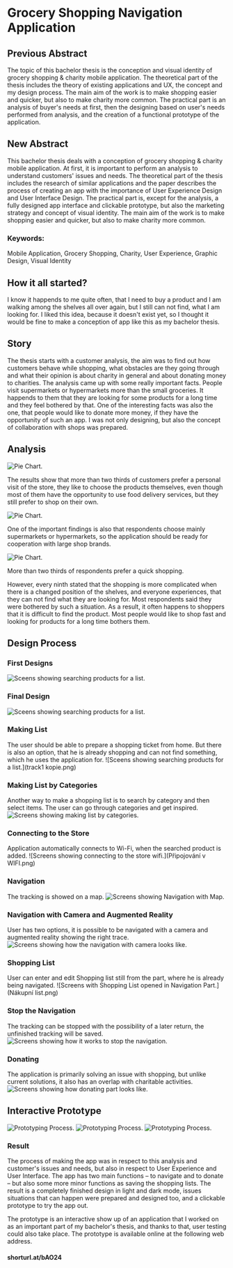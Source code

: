 <!-- Add an *optional* hero image to provide visual context. -->

# Grocery Shopping Navigation Application

## Previous Abstract
The topic of this bachelor thesis is the conception and visual identity of grocery shopping & charity mobile application. The theoretical part of the thesis includes the theory of existing applications and UX, the concept and my design process. The main aim of the work is to make shopping easier and quicker, but also to make charity more common. The practical part is an analysis of buyer's needs at first, then the designing based on user's needs performed from analysis, and the creation of a functional prototype of the application. 

## New Abstract
This bachelor thesis deals with a conception of grocery shopping & charity mobile application. At first, it is important to perform an analysis to understand customers' issues and needs. The theoretical part of the thesis includes the research of similar applications and the paper describes the process of creating an app with the importance of User Experience Design and User Interface Design. The practical part is, except for the analysis, a fully designed app interface and clickable prototype, but also the marketing strategy and concept of visual identity. The main aim of the work is to make shopping easier and quicker, but also to make charity more common.

### Keywords: 
Mobile Application, Grocery Shopping, Charity, User Experience, Graphic Design, Visual Identity

## How it all started?
I know it happends to me quite often, that I need to buy a product and I am walking among the shelves all over again, but I still can not find, what I am looking for. I liked this idea, because it doesn't exist yet, so I thought it would be fine to make a conception of app like this as my bachelor thesis.

## Story
The thesis starts with a customer analysis, the aim was to find out how customers behave while shopping, what obstacles are they going through and what their opinion is about charity in general and about donating money to charities. The analysis came up with some really important facts. People visit supermarkets or hypermarkets more than the small groceries. It happends to them that they are looking for some products for a long time and they feel bothered by that. One of the interesting facts was also the one, that people would like to donate more money, if they have the opportunity of such an app. I was not only designing, but also the concept of collaboration with shops was prepared.

## Analysis
![Pie Chart.](Graph1.jpg)

The results show that more than two thirds of customers prefer a personal visit of the store, they like to choose the products themselves, even though most of them have the opportunity to use food delivery services, but they still prefer to shop on their own.

![Pie Chart.](Graph2.jpg)

One of the important findings is also that respondents choose mainly supermarkets or hypermarkets, so the application should be ready for cooperation with large shop brands.

![Pie Chart.](Graph3.jpg)

More than two thirds of respondents prefer a quick shopping.

However, every ninth stated that the shopping is more complicated when there is a changed position of the shelves, and everyone experiences, that they can not find what they are looking for. Most respondents said they were bothered by such a situation. As a result, it often happens to shoppers that it is difficult to find the product. Most people would like to shop fast and looking for products for a long time bothers them.

## Design Process
### First Designs
![Sceens showing searching products for a list.](first-design.png)

### Final Design
![Sceens showing searching products for a list.](final-design.png)

### Making List
The user should be able to prepare a shopping ticket from home. But there is also an option, that he is already shopping and can not find something, which he uses the application for. 
![Sceens showing searching products for a list.](track1 kopie.png)

### Making List by Categories
Another way to make a shopping list is to search by category and then select items. The user can go through categories and get inspired.
![Screens showing making list by categories.](Kategorie2.png)

### Connecting to the Store
Application automatically connects to Wi-Fi, when the searched product is added.
![Screens showing connecting to the store wifi.](Připojování v WIFI.png)

### Navigation
The tracking is showed on a map.
![Screens showing Navigation with Map.](Mapa.png)

### Navigation with Camera and Augmented Reality
User has two options, it is possible to be navigated with a camera and augmented reality showing the right trace.
![Screens showing how the navigation with camera looks like.](Kamera.png)

### Shopping List
User can enter and edit Shopping list still from the part, where he is already being navigated.
![Screens with Shopping List opened in Navigation Part.](Nákupní list.png)

### Stop the Navigation
The tracking can be stopped with the possibility of a later return, the unfinished tracking will be saved.
![Screens showing how it works to stop the navigation.](Prerušit.png)

### Donating
The application is primarily solving an issue with shopping, but unlike current solutions, it also has an overlap with charitable activities.
![Screens showing how donating part looks like.](Přispívání.png)

## Interactive Prototype
![Prototyping Process.](prototyping.png)
![Prototyping Process.](prototyping1.png)
![Prototyping Process.](prototyping2.png)

### Result
The process of making the app was in respect to this analysis and customer's issues and needs, but also in respect to User Experience and User Interface. The app has two main functions – to navigate and to donate – but also some more minor functions as saving the shopping lists. The result is a completely finished design in light and dark mode, issues situations that can happen were prepared and designed too, and a clickable prototype to try the app out.

The prototype is an interactive show up of an application that I worked on as an important part of my bachelor's thesis, and thanks to that, user testing could also take place. The prototype is available online at the following web address.
#### shorturl.at/bAO24



